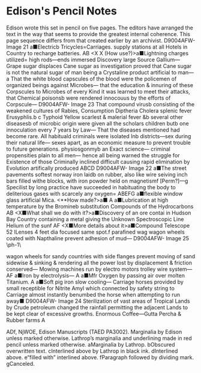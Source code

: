 # Edison's Pencil Notes

Edison wrote this set in pencil on five pages. The editors have arranged the text in the way that seems to provide the greatest internal coherence. This page sequence differs from that created earlier by an archivist.
D9004AFW- Image 21
	<X>a■Electricb Tricycles=Carriages. supply stations at all Hotels in Country to recharge batteries.
AB
	<X X (How use?)>a■Lightning charges utilized= high rods—ends immersed
	Discovery large Source Gallium—
	Grape sugar displaces Cane sugar as investigation proved that Cane sugar is not the natural sugar of man being a Crystaline product artificial to man—a 
	That the white blood capscules of the blood were the policemen of organized beings against Microbes— that the education & innuring of these Corpscules to Microbes of every Kind it was learned to meet their attacks, that Chemical poisonsb were rendered innocouus by the efforts of Corpscule—
D9004AFW- Image 23
	That compound virusb consisting of the weakened cultures of Rabies, Consumption Diptheria Cholera splenic fever Erusyphlis.b <Erysipelass>c Typhoid Yellow scarlest & malerial fever &b several other diseasesb of microbic origin were given all the scholars children butb one innoculation every 7 years by Law— That the diseases mentioned had become rare.
	All habituald criminals were isolated Inb districts—sex during their natural life— sexes apart, as an economic measure to prevent trouble to future generations. 
	physiosgonmyb an Exact science— criminal propensities plain to all men— hence all being warned the struggle for Existence of those Criminally inclined difficult causing rapid elimination by Evolution artifically produced
ABCD
D9004AFW- Image 22
	<X>a■The street pavements softest norway iron laidb on rubber, also like wire seiving inch bars filled withe blocks, with iron powder held on magnetismf 
	[Perm?]—g Specilist by long practice have succeeded in habituating the body to deliterious gases with scarcely any oxygen=
ABEFG
	<X>a■flexible window glass artificial Mica. <**How made?>a■<OK>
A
	<X>a■Lubrication at high temperature by the Bromineb substitution Compounds of the Hydrocarbons
AB
	 <X■What shall we do with it?>a■Discovery of an ore contai in Hudson Bay Country containing a metal giving the Unknown Spectroscopic Line Helium of the sunf
AF
	<X■More details about it>a■Compound Telescope 52 lLenses 4 feet dia focused same spot.f
	parafined wag wagon wheels coated with Napthaline prevent adhesion of mud— 
D9004AFW- Image 25
\ph-1\
	
wagon wheels for sandy countries with side flanges prevent moving of sand sidewise & sinking & rendering all the power lost by displacement & friction conserved— 
	Mowing machines run by electro motors trolley wire system—
AF
	<X>a■Iron by electrolysis—
A
	<X>a■Mfr Oxygen by passing air over molten Titanium.
A
	<X>a■Soft pig iron slow cooling—
	Carriage horses provided by small receptible for Nitrite Amyl which connected by safety string to Carriage almost instantly benumbed the horse when attempting to run away■<OK>
D9004AFW- Image 24
	Sterilization of vast areas of Tropical Lands by Crude petroleum changed the rainfall permitting the adjacent Lands to be kept clear of excessive growths. 
	Enormous Coffee—Gutta Percha & Rubber farms
A

ADf, NjWOE, Edison Manuscripts (TAED PA3002). Marginalia by Edison unless marked otherwise. Lathrop’s marginalia and underlining made in red pencil unless marked otherwise. 
aMarginalia by Lathrop. 
bObscured overwritten text. 
cInterlined above by Lathrop in black ink. 
dInterlined above. 
e“filled with” interlined above. 
fParagraph followed by dividing mark. 
gCanceled.

